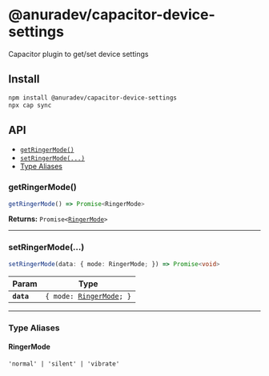 # @anuradev/capacitor-device-settings

Capacitor plugin to get/set device settings

## Install

```bash
npm install @anuradev/capacitor-device-settings
npx cap sync
```

## API

<docgen-index>

* [`getRingerMode()`](#getringermode)
* [`setRingerMode(...)`](#setringermode)
* [Type Aliases](#type-aliases)

</docgen-index>

<docgen-api>
<!--Update the source file JSDoc comments and rerun docgen to update the docs below-->

### getRingerMode()

```typescript
getRingerMode() => Promise<RingerMode>
```

**Returns:** <code>Promise&lt;<a href="#ringermode">RingerMode</a>&gt;</code>

--------------------


### setRingerMode(...)

```typescript
setRingerMode(data: { mode: RingerMode; }) => Promise<void>
```

| Param      | Type                                                         |
| ---------- | ------------------------------------------------------------ |
| **`data`** | <code>{ mode: <a href="#ringermode">RingerMode</a>; }</code> |

--------------------


### Type Aliases


#### RingerMode

<code>'normal' | 'silent' | 'vibrate'</code>

</docgen-api>
